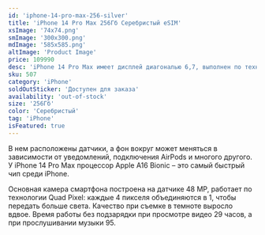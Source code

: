 ```yaml
---
id: 'iphone-14-pro-max-256-silver'
title: 'iPhone 14 Pro Max 256Гб Серебристый eSIM'
xsImage: '74x74.png'
smImage: '300x300.png'
mdImage: '585x585.png'
altImage: 'Product Image'
price: 109990
desc: 'iPhone 14 Pro Max имеет дисплей диагональю 6,7, выполнен по технологии Oled Super Retina XDR.  Водонепроницаемость по стандарту IP68. Нержавеющая сталь, используемая в хирургии. Dynamic Island, по-настоящему инновационный интерфейс взаимодействия с iPhone.'
sku: 507
category: 'iPhone'
soldOutSticker: 'Доступен для заказа'
availability: 'out-of-stock'
size: '256Гб'
color: 'Серебристый'
tag: 'iPhone'
isFeatured: true
---
```


В нем расположены датчики, а фон вокруг может меняться в зависимости от уведомлений, подключения AirPods и многого другого.  У iPhone 14 Pro Max процессор Apple A16 Bionic – это самый быстрый чип среди iPhone. 

Основная камера смартфона построена на датчике 48 MP, работает по технологии Quad Pixel: каждые 4 пикселя объединяются в 1, чтобы передать больше света. Качество при съемке в темноте выросло вдвое. Время работы без подзарядки при просмотре видео 29 часов, а при прослушивании музыки 95.